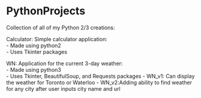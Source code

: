 # PythonProjects

Collection of all of my Python 2/3 creations:

Calculator: Simple calculator application:  
      - Made using python2  
      - Uses Tkinter packages

WN: Application for the current 3-day weather:  
      - Made using python3  
      - Uses Tkinter, BeautifulSoup, and Requests packages
      - WN_v1: Can display the weather for Toronto or Waterloo
      - WN_v2:Adding ability to find weather for any city after user inputs city
        name and url
